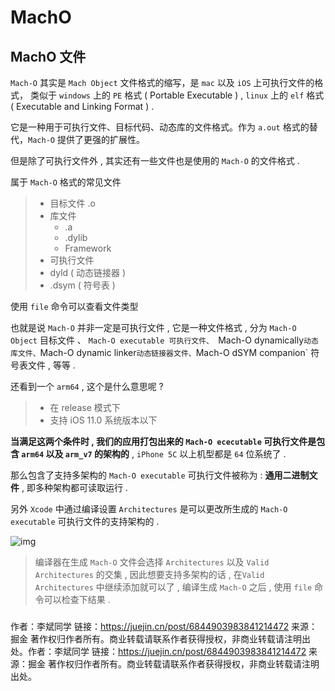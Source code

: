 

# MachO

## MachO 文件

`Mach-O` 其实是 `Mach Object` 文件格式的缩写，是 `mac` 以及 `iOS` 上可执行文件的格式， 类似于 `windows` 上的 `PE` 格式 ( Portable Executable ) , `linux` 上的 `elf` 格式 ( Executable and Linking Format )  .

它是一种用于可执行文件、目标代码、动态库的文件格式。作为 `a.out` 格式的替代，`Mach-O` 提供了更强的扩展性。

但是除了可执行文件外 , 其实还有一些文件也是使用的 `Mach-O` 的文件格式 .

属于 `Mach-O` 格式的常见文件

> - 目标文件 .o
> - 库文件
>   - .a
>   - .dylib
>   - Framework
> - 可执行文件
> - dyld ( 动态链接器 )
> - .dsym ( 符号表 )



使用 `file` 命令可以查看文件类型

也就是说 `Mach-O` 并非一定是可执行文件 , 它是一种文件格式 , 分为 `Mach-O Object` 目标文件 、 `Mach-O executable 可执行文件、 `Mach-O dynamically` 动态库文件、 `Mach-O dynamic linker` 动态链接器文件、 `Mach-O dSYM companion` 符号表文件 , 等等 .

还看到一个 `arm64` , 这个是什么意思呢 ?

> - 在 release 模式下
> - 支持 iOS 11.0 系统版本以下

**当满足这两个条件时 , 我们的应用打包出来的 `Mach-O ececutable` 可执行文件是包含 `arm64` 以及 `arm_v7` 的架构的** , `iPhone 5C` 以上机型都是 `64` 位系统了 .

那么包含了支持多架构的 `Mach-O executable` 可执行文件被称为 : **通用二进制文件** , 即多种架构都可读取运行 .

另外 `Xcode` 中通过编译设置 `Architectures` 是可以更改所生成的 `Mach-O executable` 可执行文件的支持架构的 .

![img](https://tva1.sinaimg.cn/large/008eGmZEgy1goen5ar14aj30zk0a1wfv.jpg)

> 编译器在生成 `Mach-O` 文件会选择 `Architectures` 以及 `Valid Architectures` 的交集 , 因此想要支持多架构的话 , 在`Valid Architectures` 中继续添加就可以了 , 编译生成 `Mach-O` 之后 , 使用 `file` 命令可以检查下结果 .

### 


作者：李斌同学
链接：https://juejin.cn/post/6844903983841214472
来源：掘金
著作权归作者所有。商业转载请联系作者获得授权，非商业转载请注明出处。作者：李斌同学
链接：https://juejin.cn/post/6844903983841214472
来源：掘金
著作权归作者所有。商业转载请联系作者获得授权，非商业转载请注明出处。
